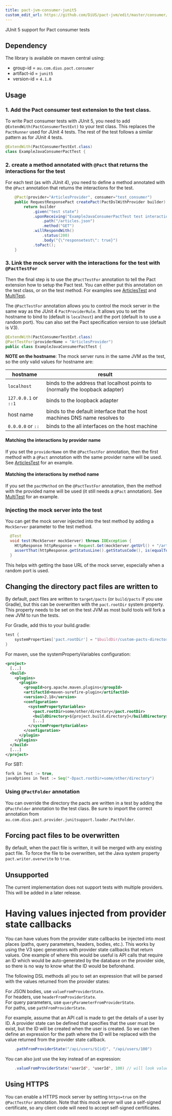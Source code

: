 ```yaml
---
title: pact-jvm-consumer-junit5
custom_edit_url: https://github.com/DiUS/pact-jvm/edit/master/consumer/junit5/README.md
---
```

<!-- This file has been synced from the DiUS/pact-jvm repository. Please do not edit it directly. The URL of the source file can be found in the custom_edit_url value above -->

JUnit 5 support for Pact consumer tests

## Dependency

The library is available on maven central using:

* group-id = `au.com.dius.pact.consumer`
* artifact-id = `junit5`
* version-id = `4.1.0`

## Usage

### 1. Add the Pact consumer test extension to the test class.

To write Pact consumer tests with JUnit 5, you need to add `@ExtendWith(PactConsumerTestExt)` to your test class. This
replaces the `PactRunner` used for JUnit 4 tests. The rest of the test follows a similar pattern as for JUnit 4 tests.

```java
@ExtendWith(PactConsumerTestExt.class)
class ExampleJavaConsumerPactTest {
```

### 2. create a method annotated with `@Pact` that returns the interactions for the test

For each test (as with JUnit 4), you need to define a method annotated with the `@Pact` annotation that returns the
interactions for the test.

```java
    @Pact(provider="ArticlesProvider", consumer="test_consumer")
    public RequestResponsePact createPact(PactDslWithProvider builder) {
        return builder
            .given("test state")
            .uponReceiving("ExampleJavaConsumerPactTest test interaction")
                .path("/articles.json")
                .method("GET")
            .willRespondWith()
                .status(200)
                .body("{\"responsetest\": true}")
            .toPact();
    }
```

### 3. Link the mock server with the interactions for the test with `@PactTestFor`

Then the final step is to use the `@PactTestFor` annotation to tell the Pact extension how to setup the Pact test. You
can either put this annotation on the test class, or on the test method. For examples see
[ArticlesTest](https://github.com/DiUS/pact-jvm/blob/master/consumer/junit5/src/test/java/au/com/dius/pact/consumer/junit5/ArticlesTest.java) and
[MultiTest](https://github.com/DiUS/pact-jvm/blob/master/consumer/junit5/src/test/groovy/au/com/dius/pact/consumer/junit5/MultiTest.groovy).

The `@PactTestFor` annotation allows you to control the mock server in the same way as the JUnit 4 `PactProviderRule`. It
allows you to set the hostname to bind to (default is `localhost`) and the port (default is to use a random port). You
can also set the Pact specification version to use (default is V3).

```java
@ExtendWith(PactConsumerTestExt.class)
@PactTestFor(providerName = "ArticlesProvider")
public class ExampleJavaConsumerPactTest {
```

**NOTE on the hostname**: The mock server runs in the same JVM as the test, so the only valid values for hostname are:

| hostname | result |
| -------- | ------ |
| `localhost` | binds to the address that localhost points to (normally the loopback adapter) |
| `127.0.0.1` or `::1` | binds to the loopback adapter |
| host name | binds to the default interface that the host machines DNS name resolves to |
| `0.0.0.0` or `::` | binds to the all interfaces on the host machine |

#### Matching the interactions by provider name

If you set the `providerName` on the `@PactTestFor` annotation, then the first method with a `@Pact` annotation with the
same provider name will be used. See [ArticlesTest](https://github.com/DiUS/pact-jvm/blob/master/consumer/junit5/src/test/java/au/com/dius/pact/consumer/junit5/ArticlesTest.java) for
an example.

#### Matching the interactions by method name

If you set the `pactMethod` on the `@PactTestFor` annotation, then the method with the provided name will be used (it still
needs a `@Pact` annotation). See [MultiTest](https://github.com/DiUS/pact-jvm/blob/master/consumer/junit5/src/test/groovy/au/com/dius/pact/consumer/junit5/MultiTest.groovy) for an example.

### Injecting the mock server into the test

You can get the mock server injected into the test method by adding a `MockServer` parameter to the test method.

```java
  @Test
  void test(MockServer mockServer) throws IOException {
    HttpResponse httpResponse = Request.Get(mockServer.getUrl() + "/articles.json").execute().returnResponse();
    assertThat(httpResponse.getStatusLine().getStatusCode(), is(equalTo(200)));
  }
```

This helps with getting the base URL of the mock server, especially when a random port is used.

## Changing the directory pact files are written to

By default, pact files are written to `target/pacts` (or `build/pacts` if you use Gradle), but this can be overwritten with the `pact.rootDir` system property.
This property needs to be set on the test JVM as most build tools will fork a new JVM to run the tests.

For Gradle, add this to your build.gradle:

```groovy
test {
    systemProperties['pact.rootDir'] = "$buildDir/custom-pacts-directory"
}
```

For maven, use the systemPropertyVariables configuration:

```xml
<project>
  [...]
  <build>
    <plugins>
      <plugin>
        <groupId>org.apache.maven.plugins</groupId>
        <artifactId>maven-surefire-plugin</artifactId>
        <version>2.18</version>
        <configuration>
          <systemPropertyVariables>
            <pact.rootDir>some/other/directory</pact.rootDir>
            <buildDirectory>${project.build.directory}</buildDirectory>
            [...]
          </systemPropertyVariables>
        </configuration>
      </plugin>
    </plugins>
  </build>
  [...]
</project>
```

For SBT:

```scala
fork in Test := true,
javaOptions in Test := Seq("-Dpact.rootDir=some/other/directory")
```

### Using `@PactFolder` annotation

You can override the directory the pacts are written in a test by adding the `@PactFolder` annotation to the test
class. Be sure to import the correct annotation from `au.com.dius.pact.provider.junitsupport.loader.PactFolder`.

## Forcing pact files to be overwritten

By default, when the pact file is written, it will be merged with any existing pact file. To force the file to be 
overwritten, set the Java system property `pact.writer.overwrite` to `true`.

## Unsupported

The current implementation does not support tests with multiple providers. This will be added in a later release.

# Having values injected from provider state callbacks

You can have values from the provider state callbacks be injected into most places (paths, query parameters, headers,
bodies, etc.). This works by using the V3 spec generators with provider state callbacks that return values. One example
of where this would be useful is API calls that require an ID which would be auto-generated by the database on the
provider side, so there is no way to know what the ID would be beforehand.

The following DSL methods all you to set an expression that will be parsed with the values returned from the provider states:

For JSON bodies, use `valueFromProviderState`.<br/>
For headers, use `headerFromProviderState`.<br/>
For query parameters, use `queryParameterFromProviderState`.<br/>
For paths, use `pathFromProviderState`.

For example, assume that an API call is made to get the details of a user by ID. A provider state can be defined that
specifies that the user must be exist, but the ID will be created when the user is created. So we can then define an
expression for the path where the ID will be replaced with the value returned from the provider state callback.

```java
    .pathFromProviderState("/api/users/${id}", "/api/users/100")
``` 
You can also just use the key instead of an expression:

```java
    .valueFromProviderState('userId', 'userId', 100) // will look value using userId as the key
```

## Using HTTPS

You can enable a HTTPS mock server by setting `https=true` on the `@PactTestFor` annotation. Note that this mock
server will use a self-signed certificate, so any client code will need to accept self-signed certificates.
